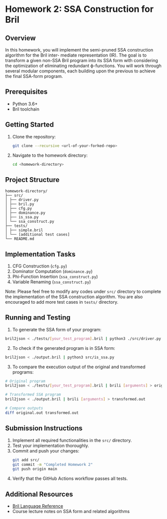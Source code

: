 # Homework 2: SSA Construction for Bril

## Overview

In this homework, you will implement the semi-pruned SSA construction algorithm for the Bril inter-
mediate representation (IR). The goal is to transform a given non-SSA Bril program into its SSA form
with considering the optimization of eliminating redundant ϕ-functions. You will work through several
modular components, each building upon the previous to achieve the final SSA-form program.

## Prerequisites

- Python 3.6+
- Bril toolchain

## Getting Started

1. Clone the repository:
   ```bash
   git clone --recursive <url-of-your-forked-repo>
   ```

2. Navigate to the homework directory:
   ```bash
   cd <homework-directory>
   ```

## Project Structure
```
homework-directory/
├── src/
│ ├── driver.py
│ ├── bril.py
│ ├── cfg.py
│ ├── dominance.py
│ ├── is_ssa.py
│ └── ssa_construct.py
├── tests/
│ ├── simple.bril
│ └── [additional test cases]
└── README.md
```


## Implementation Tasks

1. CFG Construction (`cfg.py`)
2. Dominator Computation (`dominance.py`)
3. Phi-Function Insertion (`ssa_construct.py`)
4. Variable Renaming (`ssa_construct.py`)

Note: Please feel free to modify any codes under `src/` directory to complete the implementation of the SSA construction algorithm. You are also encouraged to add more test cases in `tests/` directory.

## Running and Testing

1. To generate the SSA form of your program:
```bash
bril2json < ./tests/[your_test_program].bril | python3 ./src/driver.py | bril2txt > output.bril
```
2. To check if the generated program is in SSA form:
```bash
bril2json < ./output.bril | python3 src/is_ssa.py
```
3. To compare the execution output of the original and transformed programs:
```bash
# Original program
bril2json < ./tests/[your_test_program].bril | brili [arguments] > original.out

# Transformed SSA program
bril2json < ./output.bril | brili [arguments] > transformed.out

# Compare outputs
diff original.out transformed.out
```


## Submission Instructions

1. Implement all required functionalities in the `src/` directory.
2. Test your implementation thoroughly.
3. Commit and push your changes:
   ```bash
   git add src/
   git commit -m "Completed Homework 2"
   git push origin main
   ```
4. Verify that the GitHub Actions workflow passes all tests.

## Additional Resources

- [Bril Language Reference](https://capra.cs.cornell.edu/bril/lang/index.html)
- Course lecture notes on SSA form and related algorithms